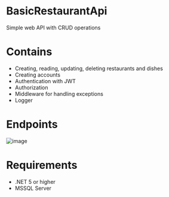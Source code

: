 # BasicRestaurantApi
Simple web API with CRUD operations

# Contains
- Creating, reading, updating, deleting restaurants and dishes
- Creating accounts
- Authentication with JWT 
- Authorization
- Middleware for handling exceptions
- Logger 

# Endpoints
![image](https://user-images.githubusercontent.com/80934402/180274538-6c933608-ad2d-4f3a-905b-9e5abdd78644.png)

# Requirements
- .NET 5 or higher
- MSSQL Server

